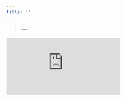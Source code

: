 ```yaml
---
title: ''
---
```


<blockquote>
  <p></p>
  <p class="cite">—<a href=""></a></p>
</blockquote>

<div class="video-wrapper">
  <iframe src="https://www.youtube-nocookie.com/embed/xxxxxxx?rel=0" frameborder="0" allowfullscreen></iframe>
</div>

<figure>
  <a href=""><img src=""></a>
</figure>
